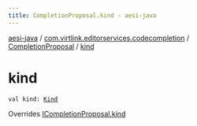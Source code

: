 ```yaml
---
title: CompletionProposal.kind - aesi-java
---
```


[aesi-java](../../index.html) / [com.virtlink.editorservices.codecompletion](../index.html) / [CompletionProposal](index.html) / [kind](.)

# kind

`val kind: `[`Kind`](../../com.virtlink.editorservices/-kind/index.html)

Overrides [ICompletionProposal.kind](../-i-completion-proposal/kind.html)

